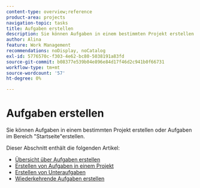```yaml
---
content-type: overview;reference
product-area: projects
navigation-topic: tasks
title: Aufgaben erstellen
description: Sie können Aufgaben in einem bestimmten Projekt erstellen oder Aufgaben im Bereich "Startseite"erstellen.
author: Alina
feature: Work Management
recommendations: noDisplay, noCatalog
exl-id: 5776570c-f303-4e62-bc80-5038191a83fd
source-git-commit: b08377e539b04e896e84d17f46d2c941b0f66731
workflow-type: tm+mt
source-wordcount: '57'
ht-degree: 0%

---
```


# Aufgaben erstellen

Sie können Aufgaben in einem bestimmten Projekt erstellen oder Aufgaben im Bereich &quot;Startseite&quot;erstellen.

Dieser Abschnitt enthält die folgenden Artikel:

* [Übersicht über Aufgaben erstellen](../../../manage-work/tasks/create-tasks/create-tasks-overview.md)
* [Erstellen von Aufgaben in einem Projekt](../../../manage-work/tasks/create-tasks/create-tasks-in-project.md)
* [Erstellen von Unteraufgaben](../../../manage-work/tasks/create-tasks/create-subtasks.md)
* [Wiederkehrende Aufgaben erstellen](../../../manage-work/tasks/create-tasks/create-recurring-tasks.md)
